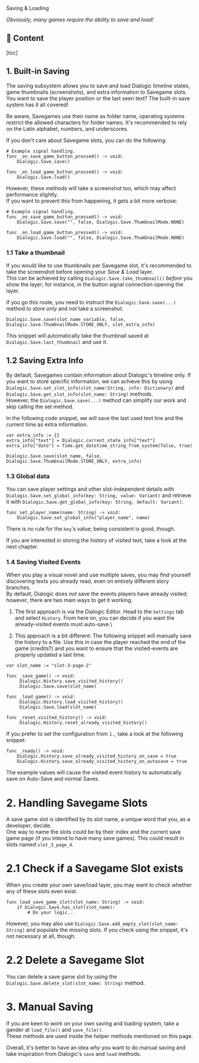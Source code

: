 <div class="header-banner dawn">
     <div class="header-label dawn">Saving & Loading</div>
</div>

*Obviously, many games require the ability to save and load!*

## 📜 Content
[toc]

## 1. Built-in Saving

The saving subsystem allows you to save and load Dialogic timeline states, game thumbnails (screenshots), and extra information to Savegame slots. \
You want to save the player position or the last seen text? The built-in save system has it all covered!

Be aware, Savegames use their name as folder name, operating systems restrict the allowed characters for folder names.
It's recommended to rely on the Latin alphabet, numbers, and underscores.

If you don't care about Savegame slots, you can do the following:

```gdscript
# Example signal handling.
func _on_save_game_button_pressed() -> void:
    Dialogic.Save.save()

func _on_load_game_button_pressed() -> void:
    Dialogic.Save.load()
```

However, these methods will take a screenshot too, which may affect performance slightly.\
If you want to prevent this from happening, it gets a bit more verbose:

```gdscript
# Example signal handling.
func _on_save_game_button_pressed() -> void:
    Dialogic.Save.save("", false, Dialogic.Save.ThumbnailMode.NONE)

func _on_load_game_button_pressed() -> void:
    Dialogic.Save.load("", false, Dialogic.Save.ThumbnailMode.NONE)
```


### 1.1 Take a thumbnail

If you would like to use thumbnails per Savegame slot, it's recommended to take the screenshot before opening your *Save & Load* layer. \
This can be achieved by calling `Dialogic.Save.take_thumbnail()` *before* you show the layer; for instance, in the button signal connection opening the layer.

If you go this route, you need to instruct the `Dialogic.Save.save(...)` method to *store only* and *not* take a screenshot.

```gdscript
Dialogic.Save.save(slot_name_variable, false, Dialogic.Save.ThumbnailMode.STORE_ONLY, slot_extra_info)
```

This snippet will automatically take the thumbnail saved at `Dialogic.Save.last_thumbnail` and use it.

## 1.2 Saving Extra Info

By default, Savegames contain information about Dialogic's timeline only. If you want to store specific information, we can achieve this by using `Dialogic.Save.set_slot_info(slot_name:String, info: Dictionary)` and `Dialogic.Save.get_slot_info(slot_name: String)` methods. \
However, the `Dialogic.Save.save(...)` method can simplify our work and skip calling the set method.

In the following code snippet, we will save the last used text line and the current time as extra information.

```gdscript
var extra_info := {}
extra_info["text"] = Dialogic.current_state_info["text"]
extra_info["date"] = Time.get_datetime_string_from_system(false, true)

Dialogic.Save.save(slot_name, false, Dialogic.Save.ThumbnailMode.STORE_ONLY, extra_info)
```

### 1.3 Global data

You can save player settings and other slot-independent details with `Dialogic.Save.set_global_info(key: String, value: Variant)` and retrieve it with `Dialogic.Save.get_global_info(key: String, default: Variant)`.

```gdscript
func set_player_name(name: String) -> void:
    Dialogic.Save.set_global_info("player_name", name)
```

There is no rule for the `key`'s value; being consistent is good, though.

If you are interested in storing the history of visited text, take a look at the next chapter.


### 1.4 Saving Visited Events

When you play a visual novel and use multiple saves, you may find yourself discovering texts you already read, even on entirely different story branches. \
By default, Dialogic does *not* save the events players have already visited; however, there are two main ways to get it working.

1. The first approach is via the Dialogic Editor. Head to the `Settings` tab and select `History`. From here on, you can decide if you want the already-visited events must auto-save.\

2. This approach is a bit different: The following snippet will manually save the history to a file.
Use this in case the player reached the end of the game (credits?) and you want to ensure that the visited-events are
properly updated a last time.

```gdscript
var slot_name := "slot-3-page-2"

func _save_game() -> void:
     Dialogic.History.save_visited_history()
     Dialogic.Save.save(slot_name)

func _load_game() -> void:
     Dialogic.History.load_visited_history()
     Dialogic.Save.load(slot_name)

func _reset_visited_history() -> void:
     Dialogic.History.reset_already_visited_history()
```

If you prefer to set the configuration from `1.`, take a look at the following snippet:

```gdscript
func _ready() -> void:
    Dialogic.History.save_already_visited_history_on_save = true
    Dialogic.History.save_already_visited_history_on_autosave = true
```

The example values will cause the visited event history to automatically save
on Auto-Save and normal Saves.



# 2. Handling Savegame Slots

A save game slot is identified by its slot name, a unique word that you, as a developer, decide.\
One way to name the slots could be by their index and the current save game page (if you intend to have many save games). This could result in slots named `slot_3_page_4`.

# 2.1 Check if a Savegame Slot exists

When you create your own save/load layer, you may want to check whether any of these slots even exist.

```gdscript
func load_save_game_slot(slot_name: String) -> void:
    if Dialogic.Save.has_slot(slot_name):
        # Do your logic...
```

However, you may also use `Dialogic.Save.add_empty_slot(slot_name: String)` and populate the missing slots. If you check using the snippet, it's not necessary at all, though.

# 2.2 Delete a Savegame Slot

You can delete a save game slot by using the `Dialogic.Save.delete_slot(slot_name: String)` method.


# 3. Manual Saving

If you are keen to work on your own saving and loading system, take a gander at `load_file()` and `save_file()`. \
These methods are used inside the helper methods mentioned on this page.

Overall, it's better to have an idea *why* you want to do manual saving and take inspiration from Dialogic's `save` and `load` methods.

